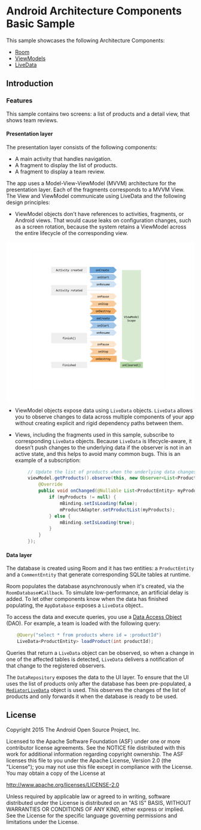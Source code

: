 Android Architecture Components Basic Sample
=============================================

This sample showcases the following Architecture Components:

* [Room](https://developer.android.com/topic/libraries/architecture/room.html)
* [ViewModels](https://developer.android.com/reference/android/arch/lifecycle/ViewModel.html)
* [LiveData](https://developer.android.com/reference/android/arch/lifecycle/LiveData.html)

Introduction
-------------

### Features

This sample contains two screens: a list of products and a detail view, that shows team reviews.

#### Presentation layer

The presentation layer consists of the following components:
* A main activity that handles navigation.
* A fragment to display the list of products.
* A fragment to display a team review.

The app uses a Model-View-ViewModel (MVVM) architecture for the presentation layer. Each of the fragments corresponds to a MVVM View. The View and ViewModel communicate  using LiveData and the following design principles:

* ViewModel objects don't have references to activities, fragments, or Android views. That would cause leaks on configuration changes, such as a screen rotation, because the system retains a ViewModel across the entire lifecycle of the corresponding view.



![ViewModel Diagram](docs/images/VM_diagram.png?raw=true "ViewModel Diagram")


* ViewModel objects expose data using `LiveData` objects. `LiveData` allows you to observe changes to data across multiple components of your app without creating explicit and rigid dependency paths between them.

* Views, including the fragments used in this sample, subscribe to corresponding `LiveData` objects. Because `LiveData` is lifecycle-aware, it doesn’t push changes to the underlying data if the observer is not in an active state, and this helps to avoid many common bugs. This is an example of a subscription:

```java
        // Update the list of products when the underlying data changes.
        viewModel.getProducts().observe(this, new Observer<List<ProductEntity>>() {
            @Override
            public void onChanged(@Nullable List<ProductEntity> myProducts) {
                if (myProducts != null) {
                    mBinding.setIsLoading(false);
                    mProductAdapter.setProductList(myProducts);
                } else {
                    mBinding.setIsLoading(true);
                }
            }
        });
```

#### Data layer

The database is created using Room and it has two entities: a `ProductEntity` and a `CommentEntity` that generate corresponding SQLite tables at runtime.

Room populates the database asynchronously when it's created, via the `RoomDatabase#Callback`. To simulate low-performance, an artificial delay is added. To let 
 other components know when the data has finished populating, the `AppDatabase` exposes a 
 `LiveData` object..

To access the data and execute queries, you use a [Data Access Object](https://developer.android.com/topic/libraries/architecture/room.html#daos) (DAO). For example, a team is loaded with the following query:

```java
    @Query("select * from products where id = :productId")
    LiveData<ProductEntity> loadProduct(int productId);
```

Queries that return a `LiveData` object can be observed, so when  a change in one of the affected tables is detected, `LiveData` delivers a notification of that change to the registered observers.

The `DataRepository` exposes the data to the UI layer. To ensure that the UI uses the list of products only after the database has been pre-populated, a [`MediatorLiveData`](https://developer.android.com/reference/android/arch/lifecycle/MediatorLiveData.html) object is used. This 
observes the changes of the list of products and only forwards it when the database is ready to be used. 
 

License
--------

Copyright 2015 The Android Open Source Project, Inc.

Licensed to the Apache Software Foundation (ASF) under one or more contributor
license agreements.  See the NOTICE file distributed with this work for
additional information regarding copyright ownership.  The ASF licenses this
file to you under the Apache License, Version 2.0 (the "License"); you may not
use this file except in compliance with the License.  You may obtain a copy of
the License at

http://www.apache.org/licenses/LICENSE-2.0

Unless required by applicable law or agreed to in writing, software
distributed under the License is distributed on an "AS IS" BASIS, WITHOUT
WARRANTIES OR CONDITIONS OF ANY KIND, either express or implied.  See the
License for the specific language governing permissions and limitations under
the License.



